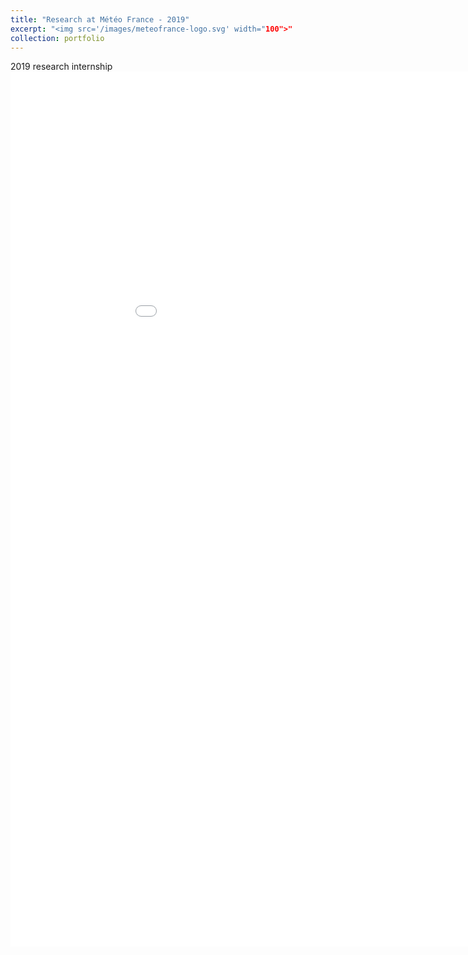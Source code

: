 ```yaml
---
title: "Research at Météo France - 2019"
excerpt: "<img src='/images/meteofrance-logo.svg' width="100">"
collection: portfolio
---
```


2019 research internship
<embed src="/files/poster_meteo_france.pdf" width="1000px" height="1400px" type='application/pdf'/>
